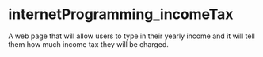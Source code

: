 # internetProgramming_incomeTax
A web page that will allow users to type in their yearly income and it will tell them how much income tax they will be charged.
